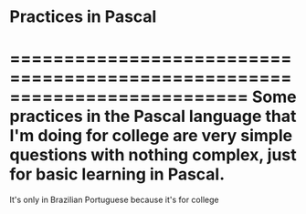 # Practices in Pascal

==========================================================================
Some practices in the Pascal language that I'm doing for college are very simple questions with nothing complex, just for basic learning in Pascal.
==========================================================================
It's only in Brazilian Portuguese because it's for college